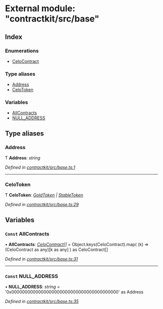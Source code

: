 # External module: "contractkit/src/base"

## Index

### Enumerations

* [CeloContract](../enums/_contractkit_src_base_.celocontract.md)

### Type aliases

* [Address](_contractkit_src_base_.md#address)
* [CeloToken](_contractkit_src_base_.md#celotoken)

### Variables

* [AllContracts](_contractkit_src_base_.md#const-allcontracts)
* [NULL_ADDRESS](_contractkit_src_base_.md#const-null_address)

## Type aliases

###  Address

Ƭ **Address**: *string*

*Defined in [contractkit/src/base.ts:1](https://github.com/celo-org/celo-monorepo/blob/master/packages/contractkit/src/base.ts#L1)*

___

###  CeloToken

Ƭ **CeloToken**: *[GoldToken](../enums/_contractkit_src_base_.celocontract.md#goldtoken) | [StableToken](../enums/_contractkit_src_base_.celocontract.md#stabletoken)*

*Defined in [contractkit/src/base.ts:29](https://github.com/celo-org/celo-monorepo/blob/master/packages/contractkit/src/base.ts#L29)*

## Variables

### `Const` AllContracts

• **AllContracts**: *[CeloContract](../enums/_contractkit_src_base_.celocontract.md)[]* = Object.keys(CeloContract).map(
  (k) => (CeloContract as any)[k as any]
) as CeloContract[]

*Defined in [contractkit/src/base.ts:31](https://github.com/celo-org/celo-monorepo/blob/master/packages/contractkit/src/base.ts#L31)*

___

### `Const` NULL_ADDRESS

• **NULL_ADDRESS**: *string* = '0x0000000000000000000000000000000000000000' as Address

*Defined in [contractkit/src/base.ts:35](https://github.com/celo-org/celo-monorepo/blob/master/packages/contractkit/src/base.ts#L35)*
